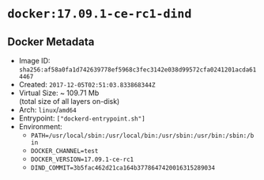 # `docker:17.09.1-ce-rc1-dind`

## Docker Metadata

- Image ID: `sha256:af58a0fa1d742639778ef5968c3fec3142e038d99572cfa0241201acda614467`
- Created: `2017-12-05T02:51:03.833868344Z`
- Virtual Size: ~ 109.71 Mb  
  (total size of all layers on-disk)
- Arch: `linux`/`amd64`
- Entrypoint: `["dockerd-entrypoint.sh"]`
- Environment:
  - `PATH=/usr/local/sbin:/usr/local/bin:/usr/sbin:/usr/bin:/sbin:/bin`
  - `DOCKER_CHANNEL=test`
  - `DOCKER_VERSION=17.09.1-ce-rc1`
  - `DIND_COMMIT=3b5fac462d21ca164b3778647420016315289034`
